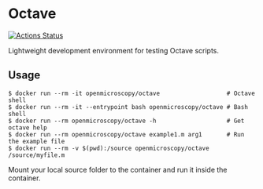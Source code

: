# Octave

[![Actions Status](https://github.com/ome/octave-docker/workflows/sphinx/badge.svg)](https://github.com/ome/octave-docker/actions)

Lightweight development environment for testing Octave scripts.

## Usage

```
$ docker run --rm -it openmicroscopy/octave                   # Octave shell
$ docker run --rm -it --entrypoint bash openmicroscopy/octave # Bash shell
$ docker run --rm openmicroscopy/octave -h                    # Get octave help
$ docker run --rm openmicroscopy/octave example1.m arg1       # Run the example file
$ docker run --rm -v $(pwd):/source openmicroscopy/octave /source/myfile.m
```

Mount your local source folder to the container and run it inside the container.
